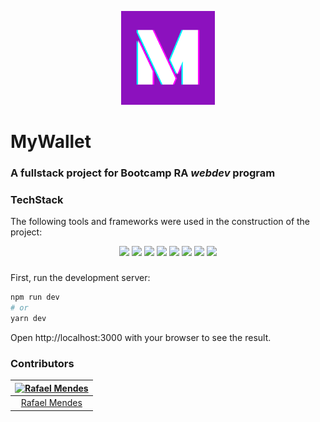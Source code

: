 <p align='center'><img src='./public/logo.png' width='150px'></p>

# MyWallet

### A fullstack project for Bootcamp RA _webdev_ program

### TechStack

The following tools and frameworks were used in the construction of the project:

<p align="center">
  <img src="https://img.shields.io/badge/typescript%20-007acc.svg?&style=for-the-badge&logo=typescript"/>
  <img src="https://img.shields.io/badge/next.js%20-%2320232a.svg?&style=for-the-badge&logo=next.js"/>
  <img src='https://img.shields.io/badge/styled components%20-DB7093.svg?&style=for-the-badge&logo=styled-components&logoColor=white' />
  <img src='https://img.shields.io/badge/eslint%20-4B32C3.svg?&style=for-the-badge&logo=styled-components&logoColor=white' />
  <img src='https://img.shields.io/badge/prettier%20-F7B93E.svg?&style=for-the-badge&logo=styled-components&logoColor=white' />
  <img src="https://img.shields.io/badge/node.js%20-%2343853D.svg?&style=for-the-badge&logo=node.js&logoColor=white"/>
  <img src="https://img.shields.io/badge/postgresql%20-336791.svg?&style=for-the-badge&logo=node.js&logoColor=white"/>
  <img src="https://img.shields.io/badge/figma%20-%23F24E1E.svg?&style=for-the-badge&logo=figma&logoColor=white"/>
</p>

###

First, run the development server:

```bash
npm run dev
# or
yarn dev
```

Open http://localhost:3000 with your browser to see the result.

### Contributors

| [<img alt="Rafael Mendes" src="https://avatars3.githubusercontent.com/u/19693527?s=460&u=5b4f60dd89d46eda6a57b64e73e55df75228e9f0&v=4" width="100">](https://github.com/rafascm) |
| :------------------------------------------------------------------------------------------------------------------------------------------------------------------------------: |
|                                                                   [Rafael Mendes](https://github.com/rafascm)                                                                    |
